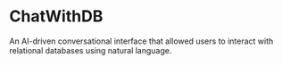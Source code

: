 # ChatWithDB
An AI-driven conversational interface that allowed users to interact with relational databases using natural language. 
